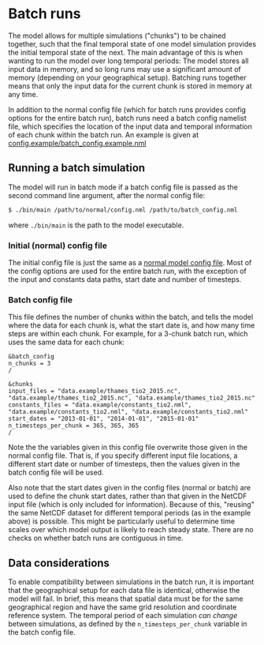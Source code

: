 # Batch runs

The model allows for multiple simulations ("chunks") to be chained together, such that the final temporal state of one model simulation provides the initial temporal state of the next. The main advantage of this is when wanting to run the model over long temporal periods: The model stores all input data in memory, and so long runs may use a significant amount of memory (depending on your geographical setup). Batching runs together means that only the input data for the current chunk is stored in memory at any time. 

In addition to the normal config file (which for batch runs provides config options for the entire batch run), batch runs need a batch config namelist file, which specifies the location of the input data and temporal information of each chunk within the batch run. An example is given at [config.example/batch_config.example.nml](../../config.example/batch_config.example.nml)

## Running a batch simulation

The model will run in batch mode if a batch config file is passed as the second command line argument, after the normal config file:

```bash
$ ./bin/main /path/to/normal/config.nml /path/to/batch_config.nml
```

where `./bin/main` is the path to the model executable.

### Initial (normal) config file

The initial config file is just the same as a [normal model config file](../../config.example/config.example.nml). Most of the config options are used for the entire batch run, with the exception of the input and constants data paths, start date and number of timesteps. 

### Batch config file

This file defines the number of chunks within the batch, and tells the model where the data for each chunk is, what the start date is, and how many time steps are within each chunk. For example, for a 3-chunk batch run, which uses the same data for each chunk:

```nml
&batch_config
n_chunks = 3
/

&chunks
input_files = "data.example/thames_tio2_2015.nc", "data.example/thames_tio2_2015.nc", "data.example/thames_tio2_2015.nc"
constants_files = "data.example/constants_tio2.nml", "data.example/constants_tio2.nml", "data.example/constants_tio2.nml"
start_dates = "2013-01-01", "2014-01-01", "2015-01-01" 
n_timesteps_per_chunk = 365, 365, 365
/
```

Note the the variables given in this config file overwrite those given in the normal config file. That is, if you specify different input file locations, a different start date or number of timesteps, then the values given in the batch config file will be used.

Also note that the start dates given in the config files (normal or batch) are used to define the chunk start dates, rather than that given in the NetCDF input file (which is only included for information). Because of this, "reusing" the same NetCDF dataset for different temporal periods (as in the example above) is possible. This might be particularly useful to determine time scales over which model output is likely to reach steady state. There are no checks on whether batch runs are contiguous in time.

## Data considerations

To enable compatibility between simulations in the batch run, it is important that the geographical setup for each data file is identical, otherwise the model will fail. In brief, this means that spatial data must be for the same geographical region and have the same grid resolution and coordinate reference system. The temporal period of each simulation *can change* between simulations, as defined by the `n_timesteps_per_chunk` variable in the batch config file.
